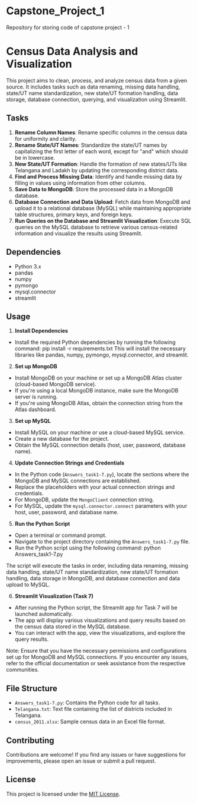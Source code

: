 # Capstone_Project_1
Repository for storing code of capstone project - 1

# Census Data Analysis and Visualization

This project aims to clean, process, and analyze census data from a given source. It includes tasks such as data renaming, missing data handling, state/UT name standardization, new state/UT formation handling, data storage, database connection, querying, and visualization using Streamlit.

## Tasks

1. **Rename Column Names**: Rename specific columns in the census data for uniformity and clarity.
2. **Rename State/UT Names**: Standardize the state/UT names by capitalizing the first letter of each word, except for "and" which should be in lowercase.
3. **New State/UT Formation**: Handle the formation of new states/UTs like Telangana and Ladakh by updating the corresponding district data.
4. **Find and Process Missing Data**: Identify and handle missing data by filling in values using information from other columns.
5. **Save Data to MongoDB**: Store the processed data in a MongoDB database.
6. **Database Connection and Data Upload**: Fetch data from MongoDB and upload it to a relational database (MySQL) while maintaining appropriate table structures, primary keys, and foreign keys.
7. **Run Queries on the Database and Streamlit Visualization**: Execute SQL queries on the MySQL database to retrieve various census-related information and visualize the results using Streamlit.

## Dependencies

- Python 3.x
- pandas
- numpy
- pymongo
- mysql.connector
- streamlit

## Usage

1. **Install Dependencies**
- Install the required Python dependencies by running the following command: pip install -r requirements.txt
  This will install the necessary libraries like pandas, numpy, pymongo, mysql.connector, and streamlit.

2. **Set up MongoDB**
- Install MongoDB on your machine or set up a MongoDB Atlas cluster (cloud-based MongoDB service).
- If you're using a local MongoDB instance, make sure the MongoDB server is running.
- If you're using MongoDB Atlas, obtain the connection string from the Atlas dashboard.

3. **Set up MySQL**
- Install MySQL on your machine or use a cloud-based MySQL service.
- Create a new database for the project.
- Obtain the MySQL connection details (host, user, password, database name).

4. **Update Connection Strings and Credentials**
- In the Python code (`Answers_task1-7.py`), locate the sections where the MongoDB and MySQL connections are established.
- Replace the placeholders with your actual connection strings and credentials.
- For MongoDB, update the `MongoClient` connection string.
- For MySQL, update the `mysql.connector.connect` parameters with your host, user, password, and database name. 

5. **Run the Python Script**
- Open a terminal or command prompt.
- Navigate to the project directory containing the `Answers_task1-7.py` file.
- Run the Python script using the following command: python Answers_task1-7.py

The script will execute the tasks in order, including data renaming, missing data handling, state/UT name standardization, new state/UT formation handling, data storage in MongoDB, and database connection and data upload to MySQL.

6. **Streamlit Visualization (Task 7)**
- After running the Python script, the Streamlit app for Task 7 will be launched automatically.
- The app will display various visualizations and query results based on the census data stored in the MySQL database.
- You can interact with the app, view the visualizations, and explore the query results.

Note: Ensure that you have the necessary permissions and configurations set up for MongoDB and MySQL connections. If you encounter any issues, refer to the official documentation or seek assistance from the respective communities.

## File Structure

- `Answers_task1-7.py`: Contains the Python code for all tasks.
- `Telangana.txt`: Text file containing the list of districts included in Telangana.
- `census_2011.xlsx`: Sample census data in an Excel file format.

## Contributing

Contributions are welcome! If you find any issues or have suggestions for improvements, please open an issue or submit a pull request.

## License

This project is licensed under the [MIT License](LICENSE).

